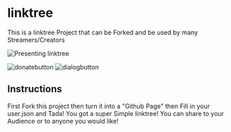 # linktree
This is a linktree Project that can be Forked and be used by many Streamers/Creators

![Presenting linktree](https://github.com/tinyplayerss/linktree/assets/123846642/9a54a16c-747a-47a5-b37a-133e197c4699)

![donatebutton](https://github.com/tinyplayerss/linktree/assets/123846642/4d60218d-4a4b-4b97-a46f-f767e444ce23)
![dialogbutton](https://github.com/tinyplayerss/linktree/assets/123846642/c009c81e-3191-488b-b421-a80d7de7f349)

## Instructions

First Fork this project then turn it into a "Github Page" then Fill in your user.json and Tada! You got a super Simple linktree! You can share to your Audience or to anyone you would like!
